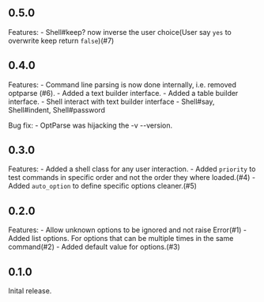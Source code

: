 ## 0.5.0
Features:
    - Shell#keep? now inverse the user choice(User say `yes` to overwrite keep return `false`)(#7)

## 0.4.0
Features:
    - Command line parsing is now done internally, i.e. removed optparse (#6).
    - Added a text builder interface.
    - Added a table builder interface.
    - Shell interact with text builder interface
    - Shell#say, Shell#indent, Shell#password
    
Bug fix:
    - OptParse was hijacking the -v --version.
    
## 0.3.0
Features:
    - Added a shell class for any user interaction.
    - Added `priority` to test commands in specific order and not the order they where loaded.(#4)
    - Added `auto_option` to define specific options cleaner.(#5)
    
## 0.2.0
Features:
    - Allow unknown options to be ignored and not raise Error(#1)
    - Added list options. For options that can be multiple times in the same command(#2)
    - Added default value for options.(#3)

## 0.1.0
Inital release.

